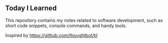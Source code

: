 ## Today I Learned
This repository contains my notes related to software development, such as short code snippets, console commands, and handy tools.

Inspired by https://github.com/thoughtbot/til